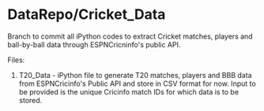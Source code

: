 # DataRepo/Cricket_Data
Branch to commit all iPython codes to extract Cricket matches, players and ball-by-ball data through ESPNCricninfo's public API.

Files:
1. T20_Data - iPython file to generate T20 matches, players and BBB data from ESPNCricinfo's Public API and store in CSV format for now. 
              Input to be provided is the unique Cricinfo match IDs for which data is to be stored. 
